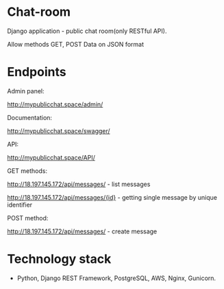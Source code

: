 # Chat-room
Django application - public chat room(only RESTful API).

Allow methods GET, POST
Data on JSON format

# Endpoints
Admin panel:

http://mypublicchat.space/admin/

Documentation:

http://mypublicchat.space/swagger/

API:

http://mypublicchat.space/API/

GET methods:

http://18.197.145.172/api/messages/ - list messages

http://18.197.145.172/api/messages/{id} - getting single message by unique identifier

POST method:

http://18.197.145.172/api/messages/ - create message


# Technology stack

- Python, Django REST Framework, PostgreSQL, AWS, Nginx, Gunicorn.
